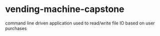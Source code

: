 # vending-machine-capstone
command line driven application used to read/write file IO based on user purchases
